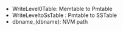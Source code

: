 - WriteLevel0Table: Memtable to Pmtable
- WriteLeveltoSsTable : Pmtable to SSTable
- dbname_(dbname): NVM path
